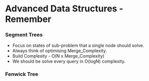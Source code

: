 # Advanced Data Structures - Remember

### Segment Trees
* Focus on states of sub-problem that a single node should solve.
* Always think of optimising Merge_Complexity.
* Build Complexity - O(N x Merge_Complexity)
* We should be solve every query in O(logN) complexity.

### Fenwick Tree
